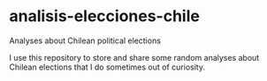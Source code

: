 # analisis-elecciones-chile
Analyses about Chilean political elections

I use this repository to store and share some random analyses about Chilean elections that I do sometimes out of curiosity.
